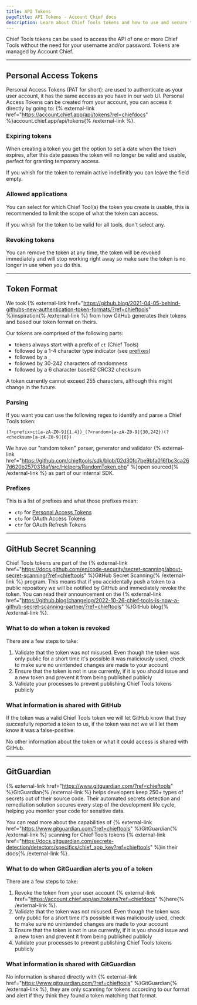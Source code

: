 ```yaml
---
title: API Tokens
pageTitle: API Tokens - Account Chief docs
description: Learn about Chief Tools tokens and how to use and secure them.
---
```


Chief Tools tokens can be used to access the API of one or more Chief Tools without the need for your username and/or password. Tokens are managed by Account Chief.

---

## Personal Access Tokens

Personal Access Tokens (PAT for short): are used to authenticate as your user account, it has the same access as you have in our web UI. Personal Access Tokens can be created from your account, you can access it directly by going to: {% external-link href="https://account.chief.app/api/tokens?rel=chiefdocs" %}account.chief.app/api/tokens{% /external-link %}.

### Expiring tokens

When creating a token you get the option to set a date when the token expires, after this date passes the token will no longer be valid and usable, perfect for granting temporary access.

If you whish for the token to remain active indefinitly you can leave the field empty.

### Allowed applications

You can select for which Chief Tool(s) the token you create is usable, this is recommended to limit the scope of what the token can access.

If you whish for the token to be valid for all tools, don't select any.

### Revoking tokens

You can remove the token at any time, the token will be revoked immediately and will stop working right away so make sure the token is no longer in use when you do this.

---

## Token Format

We took {% external-link href="https://github.blog/2021-04-05-behind-githubs-new-authentication-token-formats/?ref=chieftools" %}inspiration{% /external-link %} from how GitHub generates their tokens and based our token format on theirs.

Our tokens are comprised of the following parts:

- tokens always start with a prefix of `ct` (Chief Tools)
- followed by a 1-4 character type indicator (see [prefixes](#prefixes))
- followed by a `_`
- followed by 30-242 characters of randomness
- followed by a 6 character base62 CRC32 checksum

A token currently cannot exceed 255 characters, although this might change in the future.

### Parsing

If you want you can use the following regex to identify and parse a Chief Tools token: 

```regex
(?<prefix>ct[a-zA-Z0-9]{1,4})_(?<random>[a-zA-Z0-9]{30,242})(?<checksum>[a-zA-Z0-9]{6})
```

We have our "random token" parser, generator and validator {% external-link href="https://github.com/chieftools/sdk/blob/02d30fc7be9bfa016fbc3ca267d620b2570318af/src/Helpers/RandomToken.php" %}open sourced{% /external-link %} as part of our internal SDK.

### Prefixes

This is a list of prefixes and what those prefixes mean:

- `ctp` for [Personal Access Tokens](#personal-access-tokens)
- `cto` for OAuth Access Tokens
- `ctr` for OAuth Refresh Tokens

---

## GitHub Secret Scanning

Chief Tools tokens are part of the {% external-link href="https://docs.github.com/en/code-security/secret-scanning/about-secret-scanning/?ref=chieftools" %}GitHub Secret Scanning{% /external-link %} program. 
This means that if you accidentally push a token to a public repository we will be notified by GitHub and immediately revoke the token.
You can read their announcement on the {% external-link href="https://github.blog/changelog/2022-10-26-chief-tools-is-now-a-github-secret-scanning-partner/?ref=chieftools" %}GitHub blog{% /external-link %}.

### What to do when a token is revoked

There are a few steps to take:

1. Validate that the token was not misused. Even though the token was only public for a short time it's possible it was maliciously used, check to make sure no unintended changes are made to your account
2. Ensure that the token is not in use currently, if it is you should issue and a new token and prevent it from being published publicly
3. Validate your processes to prevent publishing Chief Tools tokens publicly

### What information is shared with GitHub

If the token was a valid Chief Tools token we will let GitHub know that they succesfully reported a token to us, if the token was not we will let them know it was a false-positive.

No other information about the token or what it could access is shared with GitHub.

---

## GitGuardian

{% external-link href="https://www.gitguardian.com/?ref=chieftools" %}GitGuardian{% /external-link %} helps developers keep 250+ types of secrets out of their source code. 
Their automated secrets detection and remediation solution secures every step of the development life cycle, helping you monitor your code for sensitive data.

You can read more about the capabilities of {% external-link href="https://www.gitguardian.com/?ref=chieftools" %}GitGuardian{% /external-link %} scanning for Chief Tools tokens {% external-link href="https://docs.gitguardian.com/secrets-detection/detectors/specifics/chief_app_key?ref=chieftools" %}in their docs{% /external-link %}.

### What to do when GitGuardian alerts you of a token

There are a few steps to take:

1. Revoke the token from your user account {% external-link href="https://account.chief.app/api/tokens?ref=chiefdocs" %}here{% /external-link %}.
2. Validate that the token was not misused. Even though the token was only public for a short time it's possible it was maliciously used, check to make sure no unintended changes are made to your account
3. Ensure that the token is not in use currently, if it is you should issue and a new token and prevent it from being published publicly
4. Validate your processes to prevent publishing Chief Tools tokens publicly

### What information is shared with GitGuardian

No information is shared directly with {% external-link href="https://www.gitguardian.com/?ref=chieftools" %}GitGuardian{% /external-link %}, they are only scanning for tokens according to our format and alert if they think they found a token matching that format.
